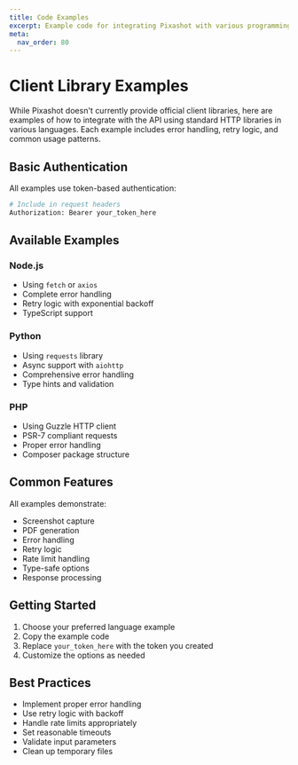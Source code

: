 ```yaml
---
title: Code Examples
excerpt: Example code for integrating Pixashot with various programming languages
meta:
  nav_order: 80
---
```


# Client Library Examples

While Pixashot doesn't currently provide official client libraries, here are examples of how to integrate with the API using standard HTTP libraries in various languages. Each example includes error handling, retry logic, and common usage patterns.

## Basic Authentication

All examples use token-based authentication:

```bash
# Include in request headers
Authorization: Bearer your_token_here
```

## Available Examples

### Node.js
- Using `fetch` or `axios`
- Complete error handling
- Retry logic with exponential backoff
- TypeScript support

### Python
- Using `requests` library
- Async support with `aiohttp`
- Comprehensive error handling
- Type hints and validation

### PHP
- Using Guzzle HTTP client
- PSR-7 compliant requests
- Proper error handling
- Composer package structure

## Common Features

All examples demonstrate:
- Screenshot capture
- PDF generation
- Error handling
- Retry logic
- Rate limit handling
- Type-safe options
- Response processing

## Getting Started

1. Choose your preferred language example
2. Copy the example code
3. Replace `your_token_here` with the token you created
4. Customize the options as needed

## Best Practices

- Implement proper error handling
- Use retry logic with backoff
- Handle rate limits appropriately
- Set reasonable timeouts
- Validate input parameters
- Clean up temporary files